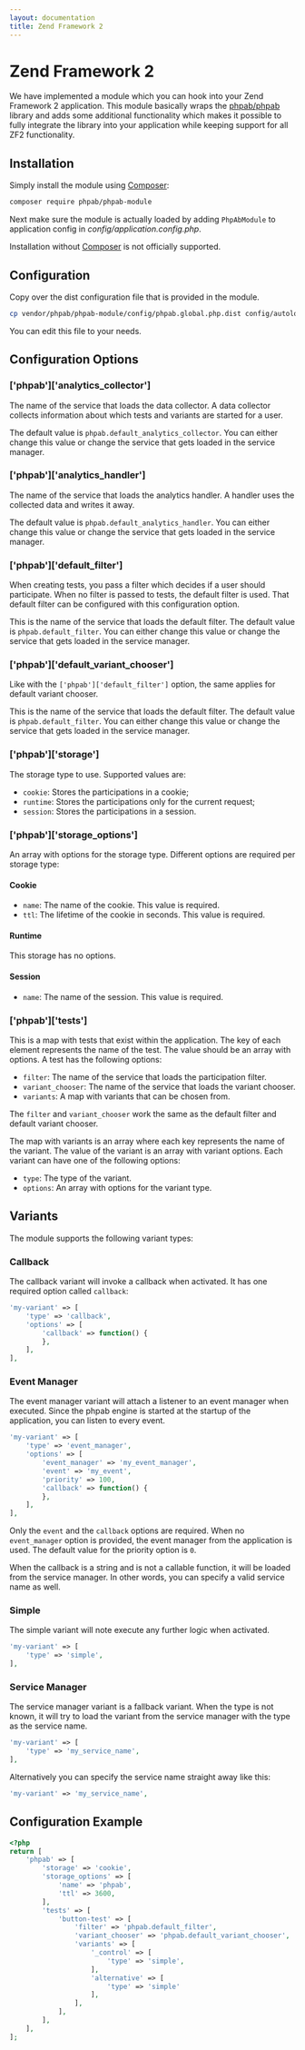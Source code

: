 ```yaml
---
layout: documentation
title: Zend Framework 2
---
```


# Zend Framework 2

We have implemented a module which you can hook into your Zend Framework 2 application.
This module basically wraps the [phpab/phpab](https://github.com/phpab/phpab) library
and adds some additional functionality which makes it possible to fully integrate the
library into your application while keeping support for all ZF2 functionality.

## Installation

Simply install the module using [Composer](https://getcomposer.org):

```bash
composer require phpab/phpab-module
```

Next make sure the module is actually loaded by adding `PhpAbModule` to application
config in *config/application.config.php*.

Installation without [Composer](https://getcomposer.org) is not officially supported.

## Configuration

Copy over the dist configuration file that is provided in the module.

```bash
cp vendor/phpab/phpab-module/config/phpab.global.php.dist config/autoload/phpab.global.php
```

You can edit this file to your needs.

## Configuration Options

### ['phpab']['analytics_collector']

The name of the service that loads the data collector. A data collector collects
information about which tests and variants are started for a user.

The default value is `phpab.default_analytics_collector`. You can either change
this value or change the service that gets loaded in the service manager.

### ['phpab']['analytics_handler']

The name of the service that loads the analytics handler. A handler uses the
collected data and writes it away.

The default value is `phpab.default_analytics_handler`. You can either change
this value or change the service that gets loaded in the service manager.

### ['phpab']['default_filter']

When creating tests, you pass a filter which decides if a user should participate.
When no filter is passed to tests, the default filter is used. That default filter
can be configured with this configuration option.

This is the name of the service that loads the default filter. The default value is
`phpab.default_filter`. You can either change this value or change the service that
gets loaded in the service manager.

### ['phpab']['default_variant_chooser']

Like with the `['phpab']['default_filter']` option, the same applies for default
variant chooser.

This is the name of the service that loads the default filter. The default value is
`phpab.default_filter`. You can either change this value or change the service that
gets loaded in the service manager.

### ['phpab']['storage']

The storage type to use. Supported values are:
- `cookie`: Stores the participations in a cookie;
- `runtime`: Stores the participations only for the current request;
- `session`: Stores the participations in a session.

### ['phpab']['storage_options']

An array with options for the storage type. Different options are required per
storage type:

#### Cookie

- `name`: The name of the cookie. This value is required.
- `ttl`: The lifetime of the cookie in seconds. This value is required.

#### Runtime

This storage has no options.

#### Session

- `name`: The name of the session. This value is required.

### ['phpab']['tests']

This is a map with tests that exist within the application. The key of each element
represents the name of the test. The value should be an array with options. A test
has the following options:
- `filter`: The name of the service that loads the participation filter.
- `variant_chooser`: The name of the service that loads the variant chooser.
- `variants`: A map with variants that can be chosen from.

The `filter` and `variant_chooser` work the same as the default filter and default
variant chooser.

The map with variants is an array where each key represents the name of the variant.
The value of the variant is an array with variant options. Each variant can have
one of the following options:
- `type`: The type of the variant.
- `options`: An array with options for the variant type.

## Variants

The module supports the following variant types:

### Callback

The callback variant will invoke a callback when activated. It has one required option
called `callback`:

```php
'my-variant' => [
    'type' => 'callback',
    'options' => [
        'callback' => function() {
        },
    ],
],
```

### Event Manager

The event manager variant will attach a listener to an event manager when executed.
Since the phpab engine is started at the startup of the application, you can listen
to every event.

```php
'my-variant' => [
    'type' => 'event_manager',
    'options' => [
        'event_manager' => 'my_event_manager',
        'event' => 'my_event',
        'priority' => 100,
        'callback' => function() {
        },
    ],
],
```

Only the `event` and the `callback` options are required. When no `event_manager`
option is provided, the event manager from the application is used. The default value
for the priority option is `0`.

When the callback is a string and is not a callable function, it will be loaded
from the service manager. In other words, you can specify a valid service name as
well.

### Simple

The simple variant will note execute any further logic when activated.

```php
'my-variant' => [
    'type' => 'simple',
],
```

### Service Manager

The service manager variant is a fallback variant. When the type is not known, it will
try to load the variant from the service manager with the type as the service name.

```php
'my-variant' => [
    'type' => 'my_service_name',
],
```

Alternatively you can specify the service name straight away like this:

```php
'my-variant' => 'my_service_name',
```

## Configuration Example

```php
<?php
return [
    'phpab' => [
        'storage' => 'cookie',
        'storage_options' => [
            'name' => 'phpab',
            'ttl' => 3600,
        ],
        'tests' => [
            'button-test' => [
                'filter' => 'phpab.default_filter',
                'variant_chooser' => 'phpab.default_variant_chooser',
                'variants' => [
                    '_control' => [
                        'type' => 'simple',
                    ],
                    'alternative' => [
                        'type' => 'simple'
                    ],
                ],
            ],
        ],
    ],
];

```
